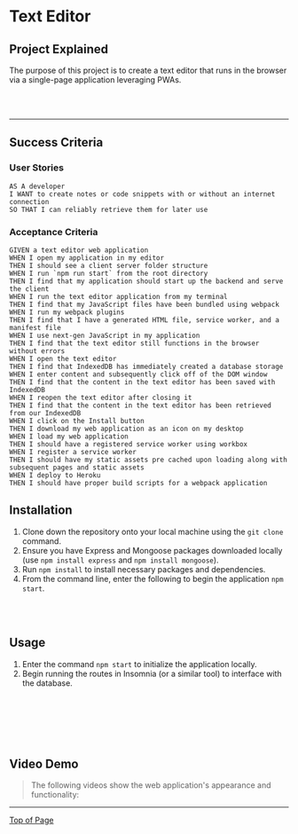 # Text Editor

## Project Explained
The purpose of this project is to create a text editor that runs in the browser via a single-page application leveraging PWAs.

<br></br>

---

## Success Criteria

### User Stories
```
AS A developer
I WANT to create notes or code snippets with or without an internet connection
SO THAT I can reliably retrieve them for later use

```
### Acceptance Criteria
```
GIVEN a text editor web application
WHEN I open my application in my editor
THEN I should see a client server folder structure
WHEN I run `npm run start` from the root directory
THEN I find that my application should start up the backend and serve the client
WHEN I run the text editor application from my terminal
THEN I find that my JavaScript files have been bundled using webpack
WHEN I run my webpack plugins
THEN I find that I have a generated HTML file, service worker, and a manifest file
WHEN I use next-gen JavaScript in my application
THEN I find that the text editor still functions in the browser without errors
WHEN I open the text editor
THEN I find that IndexedDB has immediately created a database storage
WHEN I enter content and subsequently click off of the DOM window
THEN I find that the content in the text editor has been saved with IndexedDB
WHEN I reopen the text editor after closing it
THEN I find that the content in the text editor has been retrieved from our IndexedDB
WHEN I click on the Install button
THEN I download my web application as an icon on my desktop
WHEN I load my web application
THEN I should have a registered service worker using workbox
WHEN I register a service worker
THEN I should have my static assets pre cached upon loading along with subsequent pages and static assets
WHEN I deploy to Heroku
THEN I should have proper build scripts for a webpack application

```

## Installation

1. Clone down the repository onto your local machine using the `git clone` command.
2. Ensure you have Express and Mongoose packages downloaded locally (use `npm install express` and `npm install mongoose`).
3. Run `npm install` to install necessary packages and dependencies.
5. From the command line, enter the following to begin the application `npm start`.

<br></br>

## Usage
1. Enter the command `npm start` to initialize the application locally.
2. Begin running the routes in Insomnia (or a similar tool) to interface with the database.

<br></br>

<br></br>
## Video Demo
> The following videos show the web application's appearance and functionality:


---

[Top of Page](#text-editor)